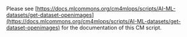 Please see [https://docs.mlcommons.org/cm4mlops/scripts/AI-ML-datasets/get-dataset-openimages](https://docs.mlcommons.org/cm4mlops/scripts/AI-ML-datasets/get-dataset-openimages) for the documentation of this CM script.
